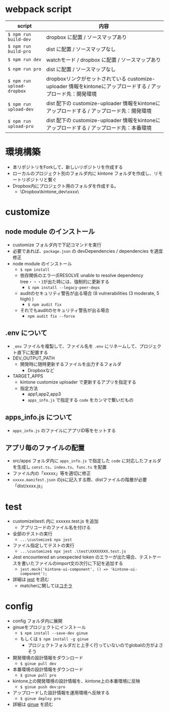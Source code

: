 # webpack script
|  script  |  内容  |
| ---- | ---- |
|  `$ npm run build-dev`  |  dropbox に配置 / ソースマップあり  |
|  `$ npm run build-pro`  |  dist に配置 / ソースマップなし  |
|  `$ npm run dev`  |  watchモード / dropbox に配置 / ソースマップあり  |
|  `$ npm run pro`  |  dist に配置 / ソースマップなし  |
|  `$ npm run upload-dropbox`  |  dropboxリンクがセットされている customize-uploader 情報をkintoneにアップロードする / アップロード先：開発環境  |
|  `$ npm run upload-dev`  |  dist 配下の customize-uploader 情報をkintoneにアップロードする / アップロード先：開発環境  |
|  `$ npm run upload-pro`  |  dist 配下の customize-uploader 情報をkintoneにアップロードする / アップロード先：本番環境  |



# 環境構築
* 本リポジトリをForkして、新しいリポジトリを作成する
* ローカルのプロジェクト別のフォルダ内に kintone フォルダを作成し、リモートリポジトリと繋ぐ
* Dropbox内にプロジェクト用のフォルダを作成する。
    * \\Dropbox\\kintone_dev\\xxxx\\







# customize
## node module のインストール
* customize フォルダ内で下記コマンドを実行
* 必要であれば、`package.json` の devDependencies / dependencies を適宜修正
* node module のインストール
    * `$ npm install`
    * 依存関係のエラー(ERESOLVE unable to resolve dependency tree・・・)が出た時には、強制的に更新する
        * `$ npm install --legacy-peer-deps`
    * auditのセキュリティ警告が出る場合 (8 vulnerabilities (3 moderate, 5 high) )
        * `$ npm audit fix`
    * それでもauditのセキュリティ警告が出る場合
        * `npm audit fix --force`


## .env について
* `_env` ファイルを複製して、ファイル名を `.env` にリネームして、プロジェクト直下に配置する
* DEV_OUTPUT_PATH
    * 開発時に随時更新するファイルを出力するフォルダ
        * Dropboxなど
* TARGET_APPS
    * kintone customize uploader で更新するアプリを指定する
    * 指定方法
        * app1,app2,app3
        * `apps_info.js` で指定する `code` をカンマで繋いだもの


## apps_info.js について
* `apps_info.js` のファイルにアプリID等をセットする


## アプリ毎のファイルの配置
* src/apps フォルダ内に `apps_info.js` で指定した `code` に対応したフォルダを生成し `const.ts`、`index.ts`、`func.ts` を配置
* ファイル内の「xxxxx」等を適切に修正
* `xxxxx.manifest.json` のjsに記入する際、distファイルの階層が必要「dist/xxxx.js」



# test
* customize\\test\\ 内に xxxxxx.test.js を追加
    * アプリコードのファイル名を付ける
* 全部のテストの実行
    * `...\customize$ npx jest`
* ファイル指定してテストの実行
    * `...\customize$ npx jest .\test\XXXXXXXX.test.js`
* Jest encountered an unexpected token のエラーが出た場合、テストケースを書いたファイルのimport文の次行に下記を追加する
    * `jest.mock('kintone-ui-component', () => 'kintone-ui-component');`
* 詳細は [jest](https://jestjs.io/ja/) を読む
    * matcherに関しては[コチラ](https://jestjs.io/ja/docs/using-matchers)



# config
* config フォルダ内に展開
* ginueをプロジェクトにインストール
    * `$ npm install --save-dev ginue`
    * もしくは `$ npm install -g ginue`
        * プロジェクトフォルダだと上手く行っていないのでglobalの方がよさそう
* 開発環境の設計情報をダウンロード
    * `$ ginue pull dev`
* 本番環境の設計情報をダウンロード
    * `$ ginue pull pro`
* kintone上の開発環境の設計情報を、kintone上の本番環境に反映
    * `$ ginue push dev:pro`
* アップロードした設計情報を運用環境へ反映する
    * `$ ginue deploy pro`
* 詳細は [ginue](https://github.com/goqoo-on-kintone/ginue) を読む



